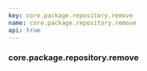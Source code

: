 ```yaml
---
key: core.package.repository.remove
name: core.package.repository.remove
api: true
---
```


### core.package.repository.remove

